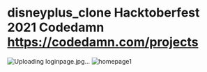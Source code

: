 # disneyplus_clone Hacktoberfest 2021 Codedamn https://codedamn.com/projects

![Uploading loginpage.jpg…]()
![homepage1](https://user-images.githubusercontent.com/72561943/136208927-f3226a8b-1034-4a22-a6e7-0ff9112398ff.jpg)
